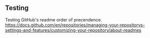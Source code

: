## Testing

Testing GitHub's readme order of precendence. https://docs.github.com/en/repositories/managing-your-repositorys-settings-and-features/customizing-your-repository/about-readmes